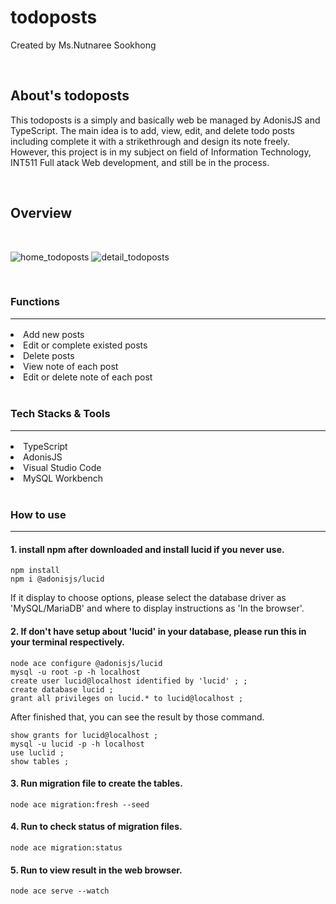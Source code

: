 # todoposts
Created by Ms.Nutnaree Sookhong 

<br/>

## About's todoposts
This todoposts is a simply and basically web be managed by AdonisJS and TypeScript. The main idea is to add, view, edit, and delete todo posts including complete it with a strikethrough and design its note freely. However, this project is in my subject on field of Information Technology, INT511 Full atack Web development, and still be in the process.

<br/>

## Overview
<br/>

![home_todoposts](https://user-images.githubusercontent.com/69097689/228609654-24037c77-f531-4851-ba91-88d6fa91fcb9.jpg)
![detail_todoposts](https://user-images.githubusercontent.com/69097689/228609769-fbdcf2e8-a7df-48f1-8fc8-d4021a03f7eb.jpg)

<br/>

### Functions<hr/>
<li>Add new posts</li>
<li>Edit or complete existed posts</li>
<li>Delete posts</li>
<li>View note of each post</li>
<li>Edit or delete note of each post</li>

<br/>

### Tech Stacks & Tools<hr/>
<li>TypeScript</li>
<li>AdonisJS</li>
<li>Visual Studio Code</li>
<li>MySQL Workbench</li>

<br/>

### How to use<hr/>
#### 1. install npm after downloaded and install lucid if you never use.
``
npm install
``
<br/>
``
npm i @adonisjs/lucid
``
<br/>

If it display to choose options, please select the database driver as 'MySQL/MariaDB' and where to display instructions as 'In the browser'.

#### 2. If don't have setup about 'lucid' in your database, please run this in your terminal respectively.
``
node ace configure @adonisjs/lucid
``
<br/>
``
mysql -u root -p -h localhost
``
<br/>
``
create user lucid@localhost identified by 'lucid' ; ;
``
<br/>
``
create database lucid ;
``
<br/>
``
grant all privileges on lucid.* to lucid@localhost ;
``
<br/>

After finished that, you can see the result by those command.<br/>

``
show grants for lucid@localhost ;
``
<br/>
``
mysql -u lucid -p -h localhost
``
<br/>
``
use luclid ;
``
<br/>
``
show tables ;
``

#### 3. Run migration file to create the tables.
``
node ace migration:fresh --seed
``

#### 4. Run to check status of migration files.
``
node ace migration:status
``

#### 5. Run to view result in the web browser.
``
node ace serve --watch
``

<!-- ![..](https://media.giphy.com/media/3ClZRV9NbqRO3VxDLA/giphy.gif) -->
